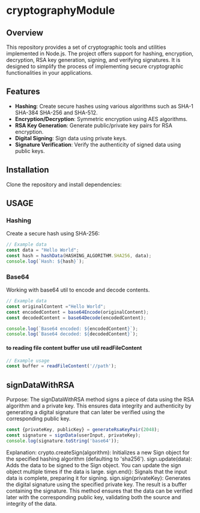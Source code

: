 # cryptographyModule

## Overview

This repository provides a set of cryptographic tools and utilities implemented in Node.js. The project offers support for hashing, encryption, decryption, RSA key generation, signing, and verifying signatures. It is designed to simplify the process of implementing secure cryptographic functionalities in your applications.

## Features

- **Hashing**: Create secure hashes using various algorithms such as SHA-1 SHA-384 SHA-256 and SHA-512.
- **Encryption/Decryption**: Symmetric encryption using AES algorithms.
- **RSA Key Generation**: Generate public/private key pairs for RSA encryption.
- **Digital Signing**: Sign data using private keys.
- **Signature Verification**: Verify the authenticity of signed data using public keys.

## Installation

Clone the repository and install dependencies:


## USAGE
### Hashing
Create a secure hash using SHA-256:

```javascript
// Example data
const data = "Hello World";
const hash = hashData(HASHING_ALGORITHM.SHA256, data);
console.log(`Hash: ${hash}`);
```

### Base64
Working with base64 util to encode and decode contents.

```javascript
// Example data
const originalContent ="Hello World"; 
const encodedContent = base64Encode(originalContent);
const decodedContent = base64Decode(encodedContent);

console.log(`Base64 encoded: ${encodedContent}`);
console.log(`Base64 decoded: ${decodedContent}`);
```

#### **to reading file content buffer use util readFileContent**

```javascript
// Example usage
const buffer = readFileContent('//path'); 
```

## signDataWithRSA
Purpose:
The signDataWithRSA method signs a piece of data using the RSA algorithm and a private key. This ensures data integrity and authenticity by generating a digital signature that can later be verified using the corresponding public key.

```javascript
const {privateKey, publicKey} = generateRsaKeyPair(2048);
const signature = signData(userInput, privateKey);
console.log(signature.toString('base64'));
```

Explanation:
crypto.createSign(algorithm): Initializes a new Sign object for the specified hashing algorithm (defaulting to 'sha256').
sign.update(data): Adds the data to be signed to the Sign object. You can update the sign object multiple times if the data is large.
sign.end(): Signals that the input data is complete, preparing it for signing.
sign.sign(privateKey): Generates the digital signature using the specified private key. The result is a buffer containing the signature.
This method ensures that the data can be verified later with the corresponding public key, validating both the source and integrity of the data.